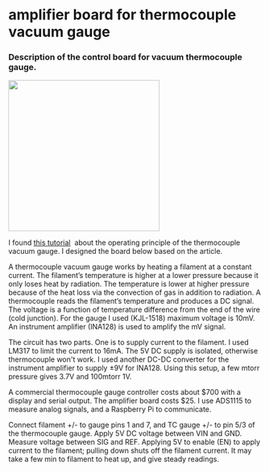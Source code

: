 # amplifier board for thermocouple vacuum gauge

### Description of the control board for vacuum thermocouple gauge.

<img src="https://onolab-client.vercel.app/img/VacuumGaugeBoard.jpg" width="300px"/>

I found <a href="http://www.belljar.net/tcgauge.htm">
this tutorial</a>  about the operating principle of the thermocouple vacuum gauge. I designed the board below based on the article. 

A thermocouple vacuum gauge works by heating a filament at a constant current. The filament’s temperature is higher at a lower pressure because it only loses heat by radiation. The temperature is lower at higher pressure because of the heat loss via the convection of gas in addition to radiation. A thermocouple reads the filament’s temperature and produces a DC signal. The voltage is a function of temperature difference from the end of the wire (cold junction). For the gauge I used (KJL-1518) maximum voltage is 10mV. An instrument amplifier (INA128) is used to amplify the mV signal.

The circuit has two parts. One is to supply current to the filament. I used LM317 to limit the current to 16mA. The 5V DC supply is isolated, otherwise thermocouple won't work. I used another DC-DC converter for the instrument amplifier to supply ±9V for INA128. Using this setup, a few mtorr pressure gives 3.7V and 100mtorr 1V. 

A commercial thermocouple gauge controller costs about $700 with a display and serial output. The amplifier board costs $25. I use ADS1115 to measure analog signals, and a Raspberry Pi to communicate. 

Connect filament +/- to gauge pins 1 and 7, and TC gauge +/- to pin 5/3 of the thermocouple gauge. Apply 5V DC voltage between VIN and GND. Measure voltage between SIG and REF. Applying 5V to enable (EN) to apply current to the filament; pulling down shuts off the filament current. It may take a few min to filament to heat up, and give steady readings.    
 







